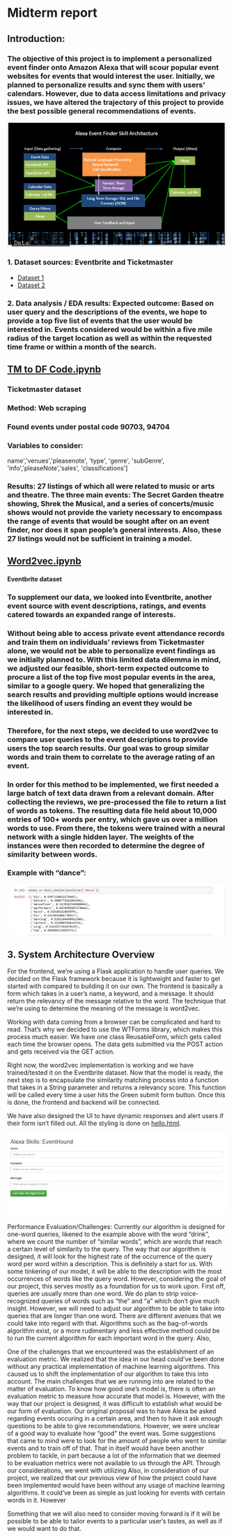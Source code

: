 # Midterm report
## Introduction:
### The objective of this project is to implement a personalized event finder onto Amazon Alexa that will scour popular event websites for events that would interest the user. Initially, we planned to personalize results and sync them with users’ calendars. However, due to data access limitations and privacy issues, we have altered the trajectory of this project to provide the best possible general recommendations of events. 
![system architecture](https://github.com/akannan747/EventHound/blob/master/system%20architecture%201.PNG)

### 1. Dataset sources: Eventbrite and Ticketmaster
* [Dataset 1](https://github.com/akannan747/EventHound/blob/master/event_data2.csv)
* [Dataset 2](https://github.com/akannan747/EventHound/blob/master/event_data4.csv)
### 2. Data analysis / EDA results: Expected outcome: Based on user query and the descriptions of the events, we hope to provide a top five list of events that the user would be interested in. Events considered would be within a five mile radius of the target location as well as within the requested time frame or within a month of the search. 
## [TM to DF Code.ipynb](https://github.com/akannan747/EventHound/blob/master/TM%20to%20DF%20Code.ipynb)
### Ticketmaster dataset
### __Method__: Web scraping
### Found events under postal code 90703, 94704
### Variables to consider: 
name','venues','pleasenote', 'type', 'genre', 'subGenre', 'info','pleaseNote','sales', 'classifications']

### __Results__: 27 listings of which all were related to music or arts and theatre. The three main events: The Secret Garden theatre showing, Shrek the Musical, and a series of concerts/music shows would not provide the variety necessary to encompass the range of events that would be sought after on an event finder, nor does it span people’s general interests. Also, these 27 listings would not be sufficient in training a model. 

## [Word2vec.ipynb](https://github.com/akannan747/EventHound/blob/master/word2vec.ipynb)
#### Eventbrite dataset
### To supplement our data, we looked into Eventbrite, another event source with event descriptions, ratings, and events catered towards an expanded range of interests.

### Without being able to access private event attendance records and train them on individuals’ reviews from Ticketmaster alone, we would not be able to personalize event findings as we initially planned to. With this limited data dilemma in mind, we adjusted our feasible, short-term expected outcome to procure a list of the top five most popular events in the area, similar to a google query. We hoped that generalizing the search results and providing multiple options would increase the likelihood of users finding an event they would be interested in. 

### Therefore, for the next steps, we decided to use word2vec to compare user queries to the event descriptions to provide users the top search results. Our goal was to group similar words and train them to correlate to the average rating of an event. 

### In order for this method to be implemented, we first needed a large batch of text data drawn from a relevant domain. After collecting the reviews, we pre-processed the file to return a list of words as tokens. The resulting data file held about 10,000 entries of 100+ words per entry, which gave us over a million words to use. From there, the tokens were trained with a neural network with a single hidden layer. The weights of the instances were then recorded to determine the degree of similarity between words. 

### Example with “dance”:
![example](https://github.com/akannan747/EventHound/blob/master/dance%20example.PNG )

## 3. System Architecture Overview 
For the frontend, we’re using a Flask application to handle user queries. We decided on the Flask framework because it is lightweight and faster to get started with compared to building it on our own. The frontend is basically a form which takes in a user’s name, a keyword, and a message. It should return the relevancy of the message relative to the word. The technique that we’re using to determine the meaning of the message is word2vec. 

Working with data coming from a browser can be complicated and hard to read. That’s why we decided to use the WTForms library, which makes this process much easier. We have one class ReusableForm, which gets called each time the browser opens. The data gets submitted via the POST action and gets received via the GET action. 

Right now, the word2vec implementation is working and we have trained/tested it on the Eventbrite dataset. Now that the model is ready, the next step is to encapsulate the similarity matching process into a function that takes in a String parameter and returns a relevancy score. This function will be called every time a user hits the Green submit form button. Once this is done, the frontend and backend will be connected.

We have also designed the UI to have dynamic responses and alert users if their form isn’t filled out. All the styling is done on [hello.html](https://github.com/akannan747/EventHound/blob/master/Desktop/frontEnd/templates/hello.html).

![UI](https://github.com/akannan747/EventHound/blob/master/UI.PNG)

Performance Evaluation/Challenges:
Currently our algorithm is designed for one-word queries, likened to the example above with the word “drink”, where we count the number of “similar words”, which are words that reach a certain level of similarity to the query. The way that our algorithm is designed, it will look for the highest rate of the occurrence of the query word per word within a description. This is definitely a start for us. With some tinkering of our model, it will be able to the description with the most occurrences of words like the query word. However, considering the goal of our project, this serves mostly as a foundation for us to work upon. 
First off, queries are usually more than one word. We do plan to strip voice-recognized queries of words such as “the” and “a” which don’t give much insight. However, we will need to adjust our algorithm to be able to take into queries that are longer than one word. There are different avenues that we could take into regard with that. Algorithms such as the bag-of-words algorithm exist, or a more rudimentary and less effective method could be to run the current algorithm for each important word in the query.
Also, 


One of the challenges that we encountered was the establishment of an evaluation metric. We realized that the idea in our head could’ve been done without any practical implementation of machine learning algorithms. This caused us to shift the implementation of our algorithm to take this into account. 
The main challenges that we are running into are related to the matter of evaluation. To know how good one’s model is, there is often an evaluation metric to measure how accurate that model is. However, with the way that our project is designed, it was difficult to establish what would be our form of evaluation. Our original proposal was to have Alexa be asked regarding events occuring in a certain area, and then to have it ask enough questions to be able to give recommendations. However, we were unclear of a good way to evaluate how “good” the event was. Some suggestions that came to mind were to look for the amount of people who went to similar events and to train off of that. That in itself would have been another problem to tackle, in part because a lot of the information that we deemed to be evaluation metrics were not available to us through the API. Through our considerations, we went with utilizing 
	Also, in consideration of our project, we realized that our previous view of how the project could have been implemented would have been without any usage of machine learning algorithms. It could’ve been as simple as just looking for events with certain words in it. However
	
Something that we will also need to consider moving forward is if it will be possible to be able to tailor events to a particular user’s tastes, as well as if we would want to do that. 

 



